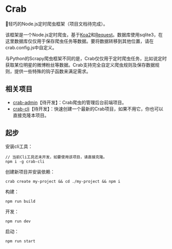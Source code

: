 # Crab
🦀️轻巧的Node.js定时爬虫框架（项目文档待完成）。

该框架是一个Node.js定时爬虫，基于[Koa2](https://github.com/koajs/koa)和[Request](https://github.com/request/request)。数据库使用sqlite3，在这里数据库仅仅用于保存爬虫任务等数据。要将数据转移到其他位置，请在crab.config.js中自定义。

与Python的Scrapy爬虫框架不同的是，Crab仅仅用于定时爬虫任务，比如说定时获取某位明星的微博粉丝等数据。Crab支持完全自定义爬虫规则及保存数据规则，提供一些特殊的钩子函数来满足需求。

## 相关项目

- [crab-admin](https://github.com/ZhelinCheng/crab-admin)【待开发】：Crab爬虫的管理后台前端项目。
- [crab-cli](https://github.com/ZhelinCheng/crab-cli)【待开发】：快速创建一个最新的Crab项目，如果不用它，你也可以直接克隆本项目。

## 起步

安装cli工具：

```
// 当前Cli工具还未开发，如要使用该项目，请直接克隆。
npm i -g crab-cli
```

创建新项目并安装依赖：
```
crab create my-project && cd ./my-project && npm i 
```

构建：
```
npm run build
```

开发：
```
npm run dev
```

启动：
```
npm run start
```
